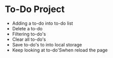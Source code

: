 # To-Do Project
- Adding a to-do into to-do list
- Delete a to-do
- Filtering to-do's
- Clear all to-do's
- Save to-do's to into local storage
- Keep looking at to-do'Swhen reload the page